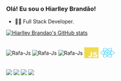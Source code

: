 ### Olá! Eu sou o Hiarlley Brandão! 

- 👨‍💻 Full Stack Developer.
 
[![Hiarlley Brandao's GitHub stats](https://github-readme-stats.vercel.app/api?username=hiarlleybrandao&show_icons=true&theme=dark)
](https://github.com/hiarlleybrandao/github-readme-stats&theme=dark)

<div style="display: inline_block"><br>
   <img align="center" alt="Rafa-Js" height="30" width="40" src="https://cdn.jsdelivr.net/gh/devicons/devicon@latest/icons/java/java-original-wordmark.svg" />
   <img align="center" alt="Rafa-Js" height="30" width="40" src="https://cdn.jsdelivr.net/gh/devicons/devicon@latest/icons/nodejs/nodejs-original-wordmark.svg" />
   <img align="center" alt="Rafa-Js" height="30" width="40" src="https://cdn.jsdelivr.net/gh/devicons/devicon@latest/icons/postgresql/postgresql-original-wordmark.svg" />
   <img align="center" alt="Rafa-Js" height="30" width="40" src="https://raw.githubusercontent.com/devicons/devicon/master/icons/javascript/javascript-plain.svg">
   <img align="center" alt="Rafa-React" height="30" width="40" src="https://raw.githubusercontent.com/devicons/devicon/master/icons/react/react-original.svg">
</div>

##

<div> 
  <a href="https://instagram.com/_hbrand" target="_blank"><img src="https://img.shields.io/badge/-Instagram-%23E4405F?style=for-the-badge&logo=instagram&logoColor=white" target="_blank"></a>
 <a href="https://discord.gg/devhiarlley" target="_blank"><img src="https://img.shields.io/badge/Discord-7289DA?style=for-the-badge&logo=discord&logoColor=white" target="_blank"></a> 
  <a href = "mailto:hiarlleybrandao@gmail.com"><img src="https://img.shields.io/badge/-Gmail-%23333?style=for-the-badge&logo=gmail&logoColor=white" target="_blank"></a>
  <a href="https://www.linkedin.com/in/hiarlleybrandao" target="_blank"><img src="https://img.shields.io/badge/-LinkedIn-%230077B5?style=for-the-badge&logo=linkedin&logoColor=white" target="_blank"></a> 
  
</div>
